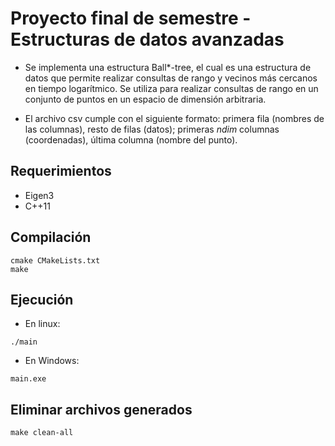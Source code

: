# Proyecto final de semestre - Estructuras de datos avanzadas

- Se implementa una estructura Ball*-tree, el cual es una estructura de datos que permite realizar consultas de rango y vecinos más cercanos en tiempo logarítmico. Se utiliza para realizar consultas de rango en un conjunto de puntos en un espacio de dimensión arbitraria.

- El archivo csv cumple con el siguiente formato: primera fila (nombres de las columnas), resto de filas (datos); primeras *ndim* columnas (coordenadas), última columna (nombre del punto).

## Requerimientos

- Eigen3
- C++11

## Compilación

```terminal
cmake CMakeLists.txt
make
```

## Ejecución

- En linux: 
```terminal
./main
```
- En Windows:
```terminal
main.exe
```

## Eliminar archivos generados

```terminal
make clean-all
```